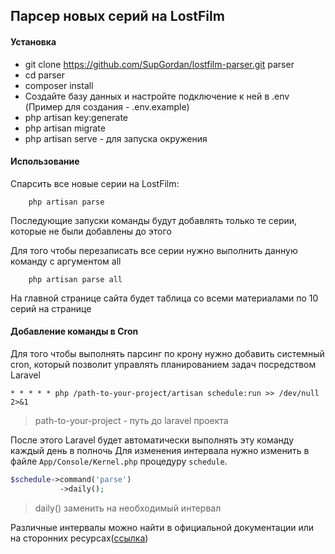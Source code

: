 ## Парсер новых серий на LostFilm
#### Установка
* git clone https://github.com/SupGordan/lostfilm-parser.git parser
* cd parser
* composer install
* Создайте базу данных и настройте подключение к ней в .env (Пример для создания - .env.example)
* php artisan key:generate
* php artisan migrate 
* php artisan serve - для запуска окружения

#### Использование
 Спарсить все новые серии на LostFilm: 
```
    php artisan parse
```
Последующие запуски команды будут добавлять только те серии, которые не были добавлены до этого

Для того чтобы перезаписать все серии нужно выполнить данную команду с аргументом all
```
    php artisan parse all
```

На главной странице сайта будет таблица со всеми материалами по 10 серий на странице

#### Добавление команды в Cron
 Для того чтобы выполнять парсинг по крону нужно добавить системный cron, который позволит управлять планированием задач посредством Laravel
 ```
 * * * * * php /path-to-your-project/artisan schedule:run >> /dev/null 2>&1
 ```
 > path-to-your-project - путь до laravel проекта
 
 После этого Laravel будет автоматически выполнять эту команду каждый день в полночь
 Для изменения интервала нужно изменить в файле `App/Console/Kernel.php` процедуру `schedule`.
 ```php
 $schedule->command('parse')
            ->daily();
 ```
 > daily() заменить на необходимый интервал
 
 Различные интервалы можно найти в официальной документации или на сторонних ресурсах([ссылка](https://laravel.ru/docs/v5/scheduling#настройки))
 